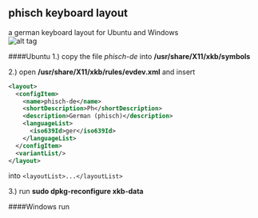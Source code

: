 ## phisch keyboard layout
a german keyboard layout for Ubuntu and Windows<br/>
![alt tag](https://raw.github.com/phischdev/phisch-keyboard-layouts/master/layout.png)

####Ubuntu
1.) copy the file _phisch-de_ into **/usr/share/X11/xkb/symbols**<p/>
2.) open **/usr/share/X11/xkb/rules/evdev.xml** and insert
  ```xml
  <layout>
    <configItem>
      <name>phisch-de</name>
      <shortDescription>Ph</shortDescription>
      <description>German (phisch)</description>
      <languageList>
        <iso639Id>ger</iso639Id>	
      </languageList>
    </configItem>
    <variantList/>
  </layout>
  ```
  into `<layoutList>...</layoutList>`<p/>
3.) run **sudo dpkg-reconfigure xkb-data**

####Windows
run
